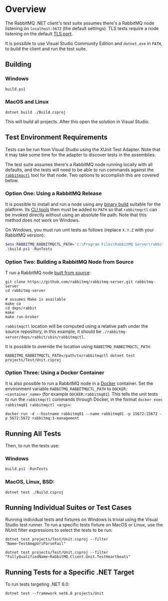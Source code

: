 # Overview

The RabbitMQ .NET client's test suite assumes there's a RabbitMQ node listening
on `localhost:5672` (the default settings). TLS tests require a node listening
on the default [TLS port](https://rabbitmq.com/ssl.html).

It is possible to use Visual Studio Community Edition and `dotnet.exe` in
`PATH`, to build the client and run the test suite.


## Building


### Windows

```powershell
build.ps1
```

### MacOS and Linux

```shell
dotnet build ./Build.csproj
```

This will build all projects. After this open the solution in Visual Studio.


## Test Environment Requirements

Tests can be run from Visual Studio using the XUnit Test Adapter.  Note that it
may take some time for the adapter to discover tests in the assemblies.

The test suite assumes there's a RabbitMQ node running locally with all
defaults, and the tests will need to be able to run commands against the
[`rabbitmqctl`](https://www.rabbitmq.com/rabbitmqctl.8.html) tool for that node.
Two options to accomplish this are covered below.


### Option One: Using a RabbitMQ Release

It is possible to install and run a node using any [binary build](https://www.rabbitmq.com/download.html)
suitable for the platform. Its [CLI tools](https://rabbitmq.com/cli.html) then must be added to `PATH` so that `rabbitmqctl` can be
invoked directly without using an absolute file path. Note that this method does *not* work on Windows.

On Windows, you must run unit tests as follows (replace `X.Y.Z` with your RabbitMQ version):

```powershell
$env:RABBITMQ_RABBITMQCTL_PATH='C:\Program Files\RabbitMQ Server\rabbitmq_server-X.Y.Z\sbin\rabbitmqctl.bat'
.\build.ps1 -RunTests
```

### Option Two: Building a RabbitMQ Node from Source

T run a RabbitMQ node [built from source](https://www.rabbitmq.com/build-server.html):

```shell
git clone https://github.com/rabbitmq/rabbitmq-server.git rabbitmq-server
cd rabbitmq-server

# assumes Make is available
make co
cd deps/rabbit
make
make run-broker
```

`rabbitmqctl` location will be computed using a relative path under the source repository,
in this example, it should be `./rabbitmq-server/deps/rabbit/sbin/rabbitmqctl`.

It is possible to override the location using `RABBITMQ_RABBITMQCTL_PATH`:

```
RABBITMQ_RABBITMQCTL_PATH=/path/to/rabbitmqctl dotnet test projects/Test/Unit.csproj
```

### Option Three: Using a Docker Container

It is also possible to run a RabbitMQ node in a
[Docker](https://www.docker.com/) container.  Set the environment variable
`RABBITMQ_RABBITMQCTL_PATH` to `DOCKER:<container_name>` (for example
`DOCKER:rabbitmq01`). This tells the unit tests to run the `rabbitmqctl`
commands through Docker, in the format `docker exec rabbitmq01 rabbitmqctl
<args>`:

```shell
docker run -d --hostname rabbitmq01 --name rabbitmq01 -p 15672:15672 -p 5672:5672 rabbitmq:3-management
```

## Running All Tests

Then, to run the tests use:


### Windows

```powershell
build.ps1 -RunTests
```

### MacOS, Linux, BSD:

```shell
dotnet test ./Build.csproj
```

## Running Individual Suites or Test Cases

Running individual tests and fixtures on Windows is trivial using the Visual Studio test runner.
To run a specific tests fixture on MacOS or Linux, use the NUnit filter expressions to select the tests to be run:

``` shell
dotnet test projects/Test/Unit.csproj --filter "Name~TestAmqpUriParseFail"

dotnet test projects/Test/Unit.csproj --filter "FullyQualifiedName~RabbitMQ.Client.Unit.TestHeartbeats"
```

## Running Tests for a Specific .NET Target

To run tests targeting .NET 6.0:

``` shell
dotnet test --framework net6.0 projects/Unit
```
